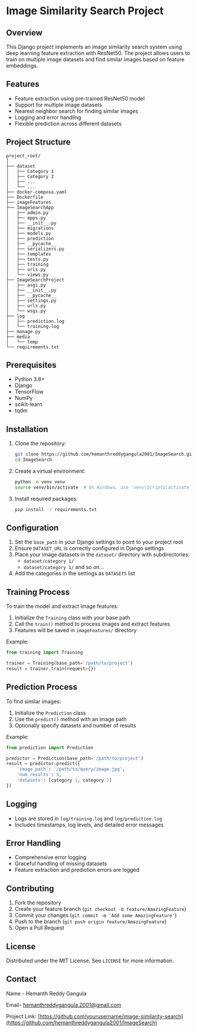 # Image Similarity Search Project

## Overview

This Django project implements an image similarity search system using deep learning feature extraction with ResNet50. The project allows users to train on multiple image datasets and find similar images based on feature embeddings.

## Features

- Feature extraction using pre-trained ResNet50 model
- Support for multiple image datasets
- Nearest neighbor search for finding similar images
- Logging and error handling
- Flexible prediction across different datasets

## Project Structure

```
project_root/
│
├── dataset
│   ├── Category 1
│   ├── Category 2
│   ├── ...
│   └── ...
├── docker-compose.yaml
├── Dockerfile
├── imageFeatures
├── ImageSearchApp
│   ├── admin.py
│   ├── apps.py
│   ├── __init__.py
│   ├── migrations
│   ├── models.py
│   ├── prediction
│   ├── __pycache__
│   ├── serializers.py
│   ├── templates
│   ├── tests.py
│   ├── training
│   ├── urls.py
│   └── views.py
├── ImageSearchProject
│   ├── asgi.py
│   ├── __init__.py
│   ├── __pycache__
│   ├── settings.py
│   ├── urls.py
│   └── wsgi.py
├── log
│   ├── prediction.log
│   └── training.log
├── manage.py
├── media
│   └── temp
└── requirements.txt

```

## Prerequisites

- Python 3.8+
- Django
- TensorFlow
- NumPy
- scikit-learn
- tqdm

## Installation

1. Clone the repository:
   ```bash
   git clone https://github.com/hemanthreddygangula2001/ImageSearch.git
   cd ImageSearch
   ```

2. Create a virtual environment:
   ```bash
   python -m venv venv
   source venv/bin/activate  # On Windows, use `venv\Scripts\activate`
   ```

3. Install required packages:
   ```bash
   pip install -r requirements.txt
   ```

## Configuration

1. Set the `base_path` in your Django settings to point to your project root
2. Ensure `DATASET_URL` is correctly configured in Django settings
3. Place your image datasets in the `dataset/` directory with subdirectories:
   - `dataset/category 1/`
   - `dataset/category 1/` and so on...
4. Add the categories in the settings as `DATASETS` list

## Training Process

To train the model and extract image features:

1. Initialize the `Training` class with your base path
2. Call the `train()` method to process images and extract features
3. Features will be saved in `imageFeatures/` directory

Example:
```python
from training import Training

trainer = Training(base_path='/path/to/project')
result = trainer.train(request={})
```

## Prediction Process

To find similar images:

1. Initialize the `Prediction` class
2. Use the `predict()` method with an image path
3. Optionally specify datasets and number of results

Example:
```python
from prediction import Prediction

predictor = Prediction(base_path='/path/to/project')
result = predictor.predict({
    'image_path': '/path/to/query/image.jpg',
    'num_results': 5,
    'datasets': [category 1, category 2]
})
```

## Logging

- Logs are stored in `log/training.log` and `log/prediction.log`
- Includes timestamps, log levels, and detailed error messages

## Error Handling

- Comprehensive error logging
- Graceful handling of missing datasets
- Feature extraction and prediction errors are logged

## Contributing

1. Fork the repository
2. Create your feature branch (`git checkout -b feature/AmazingFeature`)
3. Commit your changes (`git commit -m 'Add some AmazingFeature'`)
4. Push to the branch (`git push origin feature/AmazingFeature`)
5. Open a Pull Request

## License

Distributed under the MIT License. See `LICENSE` for more information.

## Contact

Name - Hemanth Reddy Gangula

Email- hemanthreddygangula.2001@gmail.com


Project Link: [https://github.com/yourusername/image-similarity-search](https://github.com/hemanthreddygangula2001/ImageSearch)
